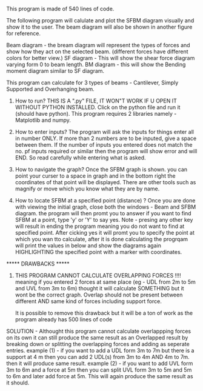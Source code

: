 This program is made of 540 lines of code.

The following program will calulate and plot the SFBM diagram visually and show it to the user. The beam diagram 
will also be shown in another figure for reference.

Beam diagram - the bream diagram will represent the types of forces and show how they act on the selected beam.
               (different forces have different colors for better view.)
SF diagram - This will show the shear force diagram varying form 0 to beam length.
BM diagram - this will show the Bending moment diagram similar to SF diagram.

This program can calculate for 3 types of beams - Cantilever, Simply Supported and Overhanging beam.

1) How to run?
THIS IS A ".py" FILE, IT WON"T WORK IF U OPEN IT WITHOUT PYTHON INSTALLED. Click on the python file and run it
(should have python). This program requires 2 libraries namely - Matplotlib and numpy.

2) How to enter inputs?
The program will ask the inputs for things enter all in number ONLY. If more than 2 numbers are to be inputed,
give a space between them. If the number of inputs you entered does not match the no. pf inputs required or similar
then the program will show error and will END. So read carefully while entering what is asked.

3) How to navigate the graph?
Once the SFBM graph is shown. you can point your curser to a space in graph and in the bottom right the coordinates
of that point will be displayed. There are other tools such as magnify or move which you know what they are by name.

4) How to locate SFBM at a specified point (distance) ?
Once you are done with viewing the initial graph, close both the windows - Beam and SFBM diagram. the program will
then promt you to answer if you want to find SFBM at a point, type 'y' or 'Y' to say yes. Note - presing any other
key will result in ending the program meaning you do not want to find at specified point.
After cicking yes it will promt you to specify the point at which you wan tto calculate, after it is done calculating
the progrqam will print the values in below and show the  diagrams again HIGHLIGHTING the specified point with a 
marker with coordinates.


***** DRAWBACKS *****

1) THIS PROGRAM CANNOT CALCULATE OVERLAPPING FORCES !!!! meaning if you entered 2 forces at same place (eg - UDL 
   from 2m to 5m and UVL from 3m to 6m) thought it will calculate SOMETHING but it wont be the correct graph.
   Overlap should not be present between different AND same kind of forces including support force.

   It is possible to remove this drawback but it will be a ton of work as the program already has 500 lines of code

SOLUTION - Althought this program cannot calculate overlappping forces on its own it can still produce the same result
           as an Overlapped result by breaking down or splitting the overlapping forces and adding as seperate entries.
           example (1) - if you want to add a UDL form 3m to 7m but there is a support at 4 m then you can add 2 UDL(s)
                         from 3m to 4m AND 4m to 7m. then it will produce same result.
           example (2) - if you want to add  UVL form 3m to 6m and a force at 5m then you can split UVL form 3m to 5m
                         and 5m to 6m and later add force at 5m. This will again produce the same result as it should.

